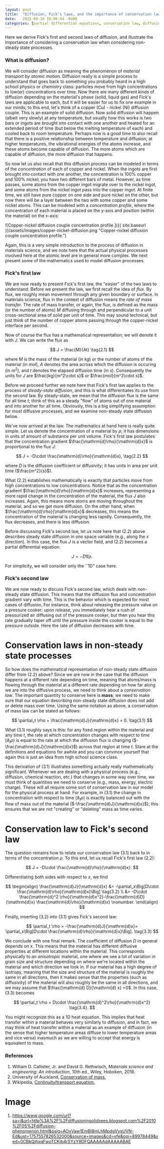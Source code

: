 ```yaml
---
layout: post
title:  "Diffusion, Fick's laws, and the importance of conservation laws in non-steady state processes"
date:   2025-09-10 10:06:44 -0400
categories: [partial differential equations, conservation law, diffusion]
---
```


Here we derive Fick's first and second laws of diffusion, and illustrate the importance of considering a conservation law when considering non-steady state processes.

<!-- more -->

### What is diffusion?
We will consider diffusion as meaning the phenomenon of *material transport by atomic motion.* Diffusion really is a simple process to understand that goes back to something you probably heard in a high school physics or chemistry class: particles move from high concentrations to low(er) concentrations over time. Now there are many different kinds of diffusion depending on the material's phase (solid, liquid gas) and Fick's laws are applicable to each, but it will be easier for us to fix one example in our minds; to this end, let's think of a copper (Cu) - nickel (Ni) diffusion couple. This is an example of solid diffusion. Now solid diffusion will happen (albeit very slowly) at any temperature, but usually how this works is two bars or ingots are brought into contact with one another and heated for an extended period of time (but below the melting temperature of each) and cooled back to room temperature. Perhaps now is a good time to also recall that there is a positive relationship between temperature and diffusion; at higher temperatures, the vibrational energies of the atoms increase, and these atoms become capable of diffusion. The more atoms which are capable of diffusion, the more diffusion that happens.

So now let us also recall that this diffusion process can be modeled in terms of the *concentration* of each of copper and nickel. When the ingots are first brought into contact with one another, the concentration is 100% copper and 100% nickel; you have two different bars of metal. However, as time passes, some atoms from the copper ingot migrate over to the nickel ingot, and some atoms from the nickel ingot pass into the copper ingot. At finite time, we still have pure copper on one side and pure nickel on the other, but now there will be a layer between the two with some copper and some nickel atoms. This can be modeled with a *concentration profile*, where the concentration of each material is placed on the y-axis and position (within the material) on the x-axis: 

![Copper-nickel diffusion couple concentration profile.]({{ site.baseurl }}/assets/images/copper-nickel-diffusion.png "Copper-nickel diffusion couple concentration profile.")

Again, this is a very simple introduction to the process of diffusion in materials science, and we note here that the actual physical processes involved here at the atomic level are in general more complex. We next present some of the mathematics used to model diffusion processes.



### Fick's first law
We are now ready to present Fick's first law, the \"easier\" of the two laws to understand. Before we present the law, we first recall the idea of *flux.* By flux, we roughly mean movement through any given boundary or surface. In materials science, flux in the context of diffusion means the *rate of mass transfer.* The rate of mass transfer, or again, the flux, is defined as the mass (or the number of atoms) $M$ diffusing through and perpendicular to a unit cross-sectional area of solid per unit of time. This may sound technical, but just think of the number of copper atoms passing through the copper-nickel interface per second.

Now of course the flux has a mathematical representation; we will denote it with $J$. We can write the flux as

$$
    J = \frac{M}{At} \tag{2.1}
$$

where $M$ is the mass of the material (in $kg$) or the number of atoms of the material (in $mol$), $A$ denotes the area across which the diffusion is occuring (in $m^2$), and $t$ denotes the elapsed diffusion time (in $s$). Consequently the units for $J$ are $\frac{kg}{m^2\cdot s}$ or $\frac{mol}{m^2\cdot s}$. 

Before we proceed further we note here that Fick's first law applies to the process of *steady-state diffusion*, and this is what differentiates its use from the second law. By steady-state, we mean that the diffusion flux is the same for all time $t$; think of this as a steady \"flow\" of atoms out of one material and into another for all time. Obviously, this is a big simplifying assumption for most diffusive processes, and we examine non-steady state diffusion below.

We've now arrived at the law. The mathematics at hand here is really quite simple. Let us denote the concentration of a material by $\rho$; it has dimensions in units of amount of substance per unit volume. Fick's first law postulates that the concentration gradient $\frac{\mathrm{d}\rho}{\mathrm{d}x}$ is proportional to the flux $J$: 

$$
    J = -D\cdot \frac{\mathrm{d}\rho}{\mathrm{d}x}, \tag{2.2}
$$

where $D$ is the diffusion coefficient or diffusivity; it has units in area per unit time ($\frac{m^2}{s}$).

What (2.2) establishes mathematically is exactly that particles move from high concentrations to low concentrations. Notice that as the concentration gradient $\frac{\mathrm{d}\rho}{\mathrm{d}x}$ increases, representing a more rapid change in the concentration of the material, the flux $J$ also increases. Again, this means more atoms are moving throughout the material, and so we get more diffusion. On the other hand, when $\frac{\mathrm{d}\rho}{\mathrm{d}x}$ decreases, this means the concentration of the material is changing less rapidly. Consequently, the flux decreases, and there is less diffusion.

Before discussing Fick's second law, let us note here that (2.2) above describes steady state diffusion in *one* space variable (e.g., along the $x$ direction). In this case, the flux $J$ is a vector field, and (2.2) becomes a partial differential equation: 

$$
    J = -D \nabla \rho.
$$

For simplicity, we will consider only the ``1D" case here.


### Fick's second law
We are now ready to discuss Fick's second law, which deals with non-steady state diffusion. This means that the diffusion flux and concentration gradient vary with time. This is the behavior which is expected for most cases of diffusion. For instance, think about releasing the pressure valve on a pressure cooker: upon release, you immediately hear a rush of pressurized air diffusing out of the pressure cooker, but then you hear this rate gradually taper off until the pressure inside the cooker is equal to the pressure outside. Here the rate of diffusion decreases with time.

# Conservation laws in non-steady state processes
So how does the mathematical representation of non-steady state diffusion differ from (2.2) above? Since we are now in the case that the diffusion happens at a different rate depending on time, meaning that atoms/mass is flowing through the material at a different rate depending on how far along we are into the diffusive process, we need to think about a *conservation law*. The important quantity to conserve here is **mass**; we need to make sure that our equation describing non-steady state diffusion does not add or delete mass over time. Using the same notation as above, a conservation of mass law can be stated as follows: 

$$
    \partial_t \rho + \frac{\mathrm{d}J}{\mathrm{d}x} = 0. \tag{3.1}
$$

What (3.1) roughly says is this: for any fixed region within the material and any time $t$, the rate at which concentration changes with respect to time ($\partial_t \rho$) is equal to the rate at which the diffusion flux is changing ($-\frac{\mathrm{d}J}{\mathrm{d}x}$) across that region at time $t$. Stare at the definitions and equations for awhile and you can convince yourself that again this is just an idea from high school science class.

This derivation of (3.1) illustrates something actually really mathematically significant. Whenever we are dealing with a physical process (e.g., diffusion, chemical reaction, etc.) that changes in some way over time, we must think of quantities we need to conserve (e.g., mass, energy, electric charge). These will all require some sort of conservation law in our model for the physical process at hand. For example, in (3.1) the change in concentration with respect to time ($\partial_t \rho$) is exactly balanced out with the flow of mass out of the material ($-\frac{\mathrm{d}J}{\mathrm{d}x}$); this ensures that we are not \"creating\" or \"deleting\" mass as time varies.

# Conservation law to Fick's second law
The question remains how to relate our conservation law (3.1) back to in terms of the concentration $\rho$. To this end, let us recall Fick's first law (2.2):

$$
    J = -D\cdot \frac{\mathrm{d}\rho}{\mathrm{d}x}.
$$

Differentiating both sides with respect to $x$, we find 

$$
\begin{align}
    \frac{\mathrm{d}J}{\mathrm{d}x} &= -\partial_x\Big[D\cdot \frac{\mathrm{d}\rho}{\mathrm{d}x}\Big] \tag{3.2} \\
        &= -D\cdot \frac{\mathrm{d}^2 \rho}{\mathrm{d}x^2}-\frac{\mathrm{d}D}{\mathrm{d}x} \frac{\mathrm{d}\rho}{\mathrm{d}x} \nonumber.
\end{align}
$$

Finally, inserting (3.2) into (3.1) gives Fick's second law: 

$$
    \partial_t \rho = -\frac{\mathrm{d}J}{\mathrm{d}x}= \partial_x\Big[D\cdot \frac{\mathrm{d}\rho}{\mathrm{d}x}\Big]. \tag{3.3}
$$

We conclude with one final remark. The coefficient of diffusion $D$ in general depends on $x$. This means that the material has different diffusive properties at different locations within the material. This corresponds physically to an *anisotropic* material, one where we see a lot of variation in grain size and structure depending on where we're located within the material and which direction we look in. If our material has a high degree of isotropy, meaning that the size and structure of the material is roughly the same in all directions, then it makes sense that the properties (such as diffusivity) of the material will also roughly be the same in all directions, and we may assume that $\frac{\mathrm{d} D}{\mathrm{d} x} =0$. In this case, (3.3) becomes 

$$
    \partial_t \rho = D\cdot \frac{\mathrm{d}^2\rho}{\mathrm{d}x^2} \tag{3.4}.
$$

You might recognize this as a 1D heat equation. This implies that heat transfer within a material behaves very similarly to diffusion, and in fact, we may think of heat transfer within a material as an example of diffusion (in the sense that higher temperature areas diffuse to lower temperature areas and vice versa) inasmuch as we are willing to accept that energy is equivalent to mass.



### References
1. William D. Callister, Jr. and David G. Rethwisch, *Materials science and engineering: An introduction*, 10th ed., Wiley, Hoboken, 2018.
2. University of Auckland, [Conservation of mass.](https://pkel015.connect.amazon.auckland.ac.nz/SolidMechanicsBooks/Part_III/Chapter_3_Stress_Mass_Momentum/Stress_Balance_Principles_01_Conservation_of_Mass.pdf)
3. Wikipedia, [Continuity/transport equation.](https://en.wikipedia.org/wiki/Continuity_equation)
# Image
1. https://www.google.com/url?sa=i&url=http%3A%2F%2Fdiffusioninsolidsees.blogspot.com%2F2010%2F05%2Fdiffusion-phenomenon.html&psig=AOvVaw1EmBi8mLhMpdgVysUVN-Ed&ust=1757557826532000&source=images&cd=vfe&opi=89978449&ved=0CBkQjhxqFwoTCKjb4rSYzY8DFQAAAAAdAAAAABAE